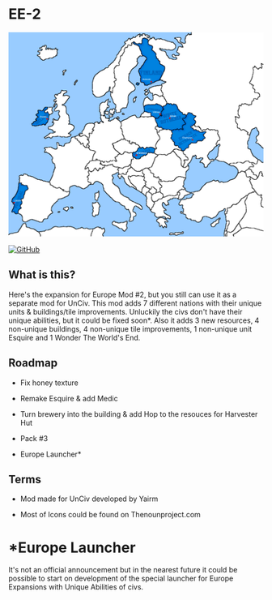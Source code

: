 # EE-2

![](/EE-2.1%20Map.png)

[![GitHub](https://img.shields.io/badge/UnCiv-v.3.9.3-blue)](https://github.com/yairm210/Unciv)

## What is this?

Here's the expansion for Europe Mod #2, but you still can use it as a separate mod for UnCiv.
This mod adds 7 different nations with their unique units & buildings/tile improvements. Unluckily the civs don't have their unique abilities, but it could be fixed soon*.
Also it adds 3 new resources, 4 non-unique buildings, 4 non-unique tile improvements, 1 non-unique unit Esquire and 1 Wonder The World's End.

## Roadmap

- Fix honey texture

- Remake Esquire & add Medic

- Turn brewery into the building & add Hop to the resouces for Harvester Hut

- Pack #3

- Europe Launcher*

## Terms

- Mod made for UnCiv developed by Yairm

- Most of Icons could be found on Thenounproject.com

# *Europe Launcher

It's not an official announcement but in the nearest future it could be possible to start on development of the special launcher for Europe Expansions with Unique Abilities of civs.
